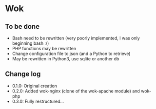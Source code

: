 Wok
===



To be done
----------

- Bash need to be rewritten (very poorly implemented, I was only
  beginning bash :/)
- PHP functions may be rewritten
- Change configuration file to json (and a Python to retrieve)
- May be rewritten in Python3, use sqlite or another db

Change log
----------

- 0.1.0: Original creation
- 0.2.0: Added wok-nginx (clone of the wok-apache module) and wok-php
- 0.3.0: Fully restructured...
